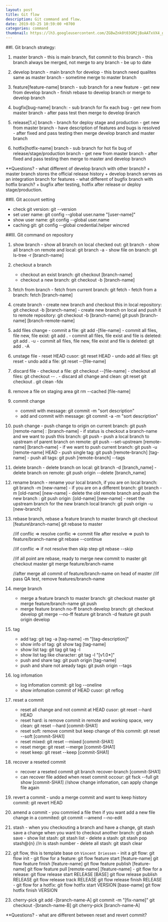 ```yaml
---
layout: post
title: Git flow
description: Git command and flow.
date: 2019-03-25 10:59:00 +0700
categories: command
thumbnail: https://lh3.googleusercontent.com/ZGBwZnk0t03GM2jBoAATxVX4_gq7rjOKcUwV09Bh3lU0qxDfuAgFagaCcFIhkznvFzyn7Wd9Sjfvn1ZtIuZn_-nWhLG8SmYdlO1jgj3XOIGc_JQIJKxEaTLmKkmjQwYy-a5fQmMuLnz_78bnvGz9DQpj8NqbSFiintD96qpr9__lyZZdumowy9oNfe5ztcHbHXi7TirKK-7vUCJqNeej2xCCoLq_l7HmBTqn542LdzOPES1mkl5CZjRr77inefIhynQuyPDVw6ZQYCgWQiMYi76SV5r_SRQNN_4swes3Y12PGoihx6--_ZQ-36JuApBhS17ktjuPJikx84ZFmAjejhct9xm7OsHi8lt-YbC47j0szJ2D0uq-tWV1w4H0_pCOrYNY-soRFhv4CT6c5lqubueZsH3W2cN1PCZI2n2sApz-r6aPDpekBdMu57NY547Cr2hJWdFMrMpxqbdKl3RNSusnrvBFqMkDbA1FFPzZyE77WzindLQ6ie13K_4q8InOSqPrwaSUwrgi-9RVORvQ5-490fd2rTUqhvNovCFhL775WFaiPucVr1TL60WYVFInsVOxmBNzYFhWd7NqVCYyJgkwSEvX-acwUnwAW_kY7r_n1IiX6IwAz8uZ2cC9FG_AJ_FI0MiGge67cjUa3rHLfU0LqcMaKMaYcy3z4qNI1VLiiu9rsxSxq-fvqNdJWJwCUcbByzPO_Ryl-UsxOxDuVAmTM_WQe-SnQRvCIoSBNI4P4F2Y=w797-h423-no
---
```

[](https://lh3.googleusercontent.com/ZGBwZnk0t03GM2jBoAATxVX4_gq7rjOKcUwV09Bh3lU0qxDfuAgFagaCcFIhkznvFzyn7Wd9Sjfvn1ZtIuZn_-nWhLG8SmYdlO1jgj3XOIGc_JQIJKxEaTLmKkmjQwYy-a5fQmMuLnz_78bnvGz9DQpj8NqbSFiintD96qpr9__lyZZdumowy9oNfe5ztcHbHXi7TirKK-7vUCJqNeej2xCCoLq_l7HmBTqn542LdzOPES1mkl5CZjRr77inefIhynQuyPDVw6ZQYCgWQiMYi76SV5r_SRQNN_4swes3Y12PGoihx6--_ZQ-36JuApBhS17ktjuPJikx84ZFmAjejhct9xm7OsHi8lt-YbC47j0szJ2D0uq-tWV1w4H0_pCOrYNY-soRFhv4CT6c5lqubueZsH3W2cN1PCZI2n2sApz-r6aPDpekBdMu57NY547Cr2hJWdFMrMpxqbdKl3RNSusnrvBFqMkDbA1FFPzZyE77WzindLQ6ie13K_4q8InOSqPrwaSUwrgi-9RVORvQ5-490fd2rTUqhvNovCFhL775WFaiPucVr1TL60WYVFInsVOxmBNzYFhWd7NqVCYyJgkwSEvX-acwUnwAW_kY7r_n1IiX6IwAz8uZ2cC9FG_AJ_FI0MiGge67cjUa3rHLfU0LqcMaKMaYcy3z4qNI1VLiiu9rsxSxq-fvqNdJWJwCUcbByzPO_Ryl-UsxOxDuVAmTM_WQe-SnQRvCIoSBNI4P4F2Y=w797-h423-no)

##I. Git branch strategy:
  1. master branch
    - this is main branch, fist commit to this branch
    - this branch always be merged, not merge to any branch
    - be up to date
    
  2. develop branch
    - main branch for develop
    - this branch need qualites same as master branch
    - sometime merge to master branch
    
  3. feature\[feature-name] branch
    - sub branch for a new feature
    - get new from develop branch
    - finish rebase to develop branch or merge to develop branch
    
  4. bugfix\[bug-name] branch:
    - sub branch for fix each bug
    - get new from master branch
    - after pass test then merge to develop branch
    
  5. release\[1.x] branch
    - branch for deploy stage and production 
    - get new from master branch 
    - have description of features and bugs is resolved
    - after fixed and pass testing then merge develop branch and master branch
    
  6. hotfix\[hotfix-name] branch
    - sub branch for hot fix bug of release/stage/production branch
    - get new from master branch
    - after fixed and pass testing then merge to master and develop branch
  
  **Questions?
    - what different of develop branch with other branch?
      + master branch stores the official release history
      + develop branch serves as an integration branch for features
    - what different of bugfix branch with hotfix branch?
      + bugfix after testing, hotfix after release or deploy stage/production. 
  
##II. Git account setting
  - check git version: git --version
  - set user name: git config --global user.name "[user-name]"
  - show user name: git config --global user.name
  - caching git: git config --global credential.helper wincred
  
##III. Git command on repository
  1. show branch
    - show all branch on local checked out: git branch
    - show all branch on remote and local: git branch -a
    - show file on branch: git ls-tree -r [branch-name]
    
  2. checkout a branch
      - checkout an exist branch: git checkout [branch-name]
      - checkout a new branch: git checkout -b [branch-name]
     
  3. fetch from branch
    - fetch from current branch: git fetch
    - fetch from a branch: fetch [branch-name]
    
  4. create branch
    - create new branch and checkout this in local repository: git checkout -b [branch-name]
    - create new branch on local and push it to remote repository: 
      git checkout -b [branch-name]
      git push [branch-name] [branch-remote-name]
      
  5. add files change
    - commit a file: git add -[file-name]
    - commit all files, file new, file exist: git add .
    - commit all files, file exist and file is deleted: git add . -u
    - commit all files, file new, file exist and file is deleted: git add . -A
   
  6. unstage file
    - reset HEAD cusor: git reset HEAD
    - undo add all files: git reset
    - undo add a file: git reset --[file-name]
   
  7. discard file
    - checkout a file: git checkout --[file-name]
    - checkout all files: git checkout -- .
    - discard all change and clean:
      git reset
      git checkout .
      git clean -fdx
      
  8. remove a file on staging area
      git rm --cached [file-name]
      
  9. commit change
     - commit with message: git commit -m "sort description"
     - add and commit with message: git commit -a -m "sort description"
     
  10. push change
     - push change to origin on current branch: git push [remote-name] : [branch-name]
     - if status is checkout a branch-name and we want to push this branch: git push
     - push a local branch to upstream of parent branch on remote: git push --set-upstream [remote-name] [branch-name]
     - if we want to push current branch: git push -u [remote-name] HEAD
     - push single tag: git push [remote-branch] [tag-name]
     - push all tags: git push [remote-branch] --tags
   
  11. delete branch
     - delete branch on local: git branch -d [branch_name]
     - delete branch on remote: git push origin --delete [branch_name]
     
  12. rename branch
     - rename your local branch, if you are on local branch: git branch -m [new-name]
     - if you are on a different branch: git branch -m [old-name] [new-name]
     - delete the old remote branch and push the new branch : git push origin :[old-name] [new-name]
     - reset the upstream branch for the new branch local branch: git push origin -u [new-branch]
   
  13. rebase branch, rebase a feature branch to master branch
      git checkout [feature\branch-name]
      git rebase to master

      //if conflic => resolve conflic => commit file after resolve => push to feature/branch-name
      git rebase --continue

      //if conflic => if not resolve then skip step
      git rebase --skip

      //if all point are rebase, ready to merge new commit to master
      git checkout master
      git merge feature/branch-name

      //after merge all commit of feature/branch-name on head of master
      //if pass QA test, remove features/branch-name
   
  14. merge branch
      - merge a feature branch to master branch: 
        git checkout master
        git merge feature/branch-name
        git push
      - merge feature branch no-ff branch develop branch:
        git checkout develop
        git merge --no-ff feature
        git branch -d feature
        git push origin develop
       
  15. tag
      - add tag: git tag -a [tag-name] -m "[tag-description]"
      - show info of tag: git show tag [tag-name]
      - show list tag: 
        git tag
        git tag -l
      - show list tag like character: git tag -l "[v1.0*]"
      - push and share tag: git push origin [tag-name]
      - push and share not aready tags: git push origin --tags
   
  16. log infomation
      - log infomation commit: git log --oneline
      - show infomation commit of HEAD cusor: git reflog
   
  17. reset a commit
      - reset all change and not commit at HEAD cusor: git reset --hard HEAD
      - reset hard: is remove commit in remote and working space, very clean: git reset --hard [commit-SHA1]
      - reset soft: remove commit but keep change of this commit: git reset --soft [commit-SHA1]
      - reset mixed: git reset --mixed [commit-SHA1]
      - reset merge: git reset --merge [commit-SHA1]
      - reset keep: git reset --keep [commit-SHA1]
      
  18. recover a reseted commit
      - recover a reseted commit
          git branch recover-branch [commit-SHA1] 
      - can recover file added when reset commit occour: 
          git fsck --full
          git show [commit-SHA1]
          //show change infomation, can apply change file again
          
 19. revert a commit
    - undo a merge commit and want to keep history commit: git revert HEAD

 20. amend a commit
    - you commied a file then if you want add a new file change in a commited: git commit --amend --no-edit

 21. stash
    - when you checkouting a branch and have a change, git stash save a change when you want to checkout another branch: git stash save
    - show list stash: git stash list
    - delete a stash:
      git stash pop stash@{n}
      //n is stash number
    - delete all stash: git stash clear

 22. git flow, this is template base on `Vincent Driessen`
    - init a git flow: git flow init
    - git flow for a feature:
        git flow feature start [feature-name]
        git flow feature finish [feature-name]
        git flow feature publish [feature-name]
        git flow feature pull [remote-name] [feature-name]
    - git flow for a release:
        git flow release start RELEASE [BASE]
        git flow release publish RELEASE
        git flow release track RELEASE
        git flow release finish RELEASE
    - git flow for a hotfix:
        git flow hotfix start VERSION [base-name]
        git flow hotfix finish VERSION

 23. cherry-pick
        git add -[branch-name-A]
        git commit -m "[fix-name]"
        git checkout -[branch-name-B]
        git cherry-pick [branch-name-A]

  **Questions?
    - what are different between reset and revert commit?
